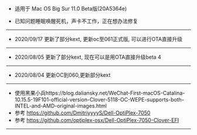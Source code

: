 - 适用于 Mac OS Big Sur 11.0 Beta版(20A5364e)

- 已知问题睡眠唤醒死机，声卡不工作，正在想办法修复

---
- 2020/09/17 更新了部分kext, 更新oc至061正式版, 可以进行OTA直接升级

---
- 2020/08/05 更新了部分kext, 现在可以是用OTA直接升级beta 4 

---
- 2020/08/04 更新OC到060,更新部分kext

---
- 使用黑果小兵https://blog.daliansky.net/WeChat-First-macOS-Catalina-10.15.5-19F101-official-version-Clover-5118-OC-WEPE-supports-both-INTEL-and-AMD-original-images.html
- 参考 https://github.com/DmitriyyyyS/Dell-OptiPlex-7050
- 参考 https://github.com/optiplex-osx/Dell-OptiPlex-7050-Clover-EFI
---

